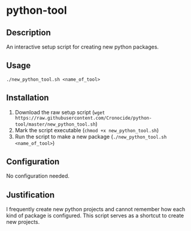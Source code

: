 # python-tool

## Description

An interactive setup script for creating new python packages.

## Usage

`./new_python_tool.sh <name_of_tool>`

## Installation

1. Download the raw setup script (`wget https://raw.githubusercontent.com/Cronocide/python-tool/master/new_python_tool.sh`)
2. Mark the script executable (`chmod +x new_python_tool.sh`)
3. Run the script to make a new package (`./new_python_tool.sh <name_of_tool>`)

## Configuration

No configuration needed.

## Justification

I frequently create new python projects and cannot remember how each kind of package is configured. This script serves as a shortcut to create new projects.
